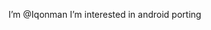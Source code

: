I’m @Iqonman
I’m interested in android porting

<!---
Iqonman/Iqonman is a ✨ special ✨ repository because its `README.md` (this file) appears on your GitHub profile.
You can click the Preview link to take a look at your changes.
--->
